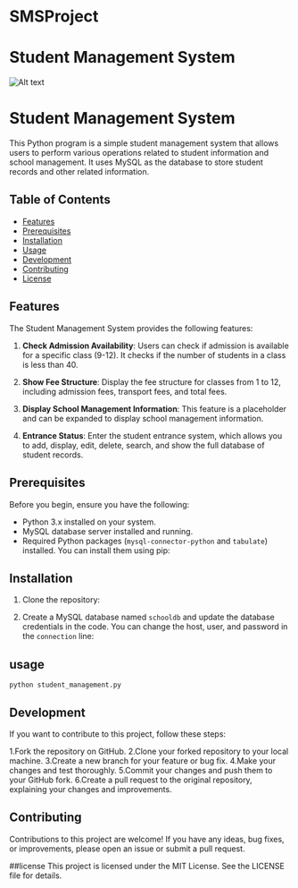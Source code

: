 # SMSProject
# Student Management System

![Alt text](https://img.lovepik.com/free-png/20210919/lovepik-school-png-image_400499294_wh1200.png)

# Student Management System

This Python program is a simple student management system that allows users to perform various operations related to student information and school management. It uses MySQL as the database to store student records and other related information.

## Table of Contents

- [Features](#features)
- [Prerequisites](#prerequisites)
- [Installation](#installation)
- [Usage](#usage)
- [Development](#development)
- [Contributing](#contributing)
- [License](#license)

## Features

The Student Management System provides the following features:

1. **Check Admission Availability**: Users can check if admission is available for a specific class (9-12). It checks if the number of students in a class is less than 40.

2. **Show Fee Structure**: Display the fee structure for classes from 1 to 12, including admission fees, transport fees, and total fees.

3. **Display School Management Information**: This feature is a placeholder and can be expanded to display school management information.

4. **Entrance Status**: Enter the student entrance system, which allows you to add, display, edit, delete, search, and show the full database of student records.

## Prerequisites

Before you begin, ensure you have the following:

- Python 3.x installed on your system.
- MySQL database server installed and running.
- Required Python packages (`mysql-connector-python` and `tabulate`) installed. You can install them using pip:


## Installation

1. Clone the repository:


2. Create a MySQL database named `schooldb` and update the database credentials in the code. You can change the host, user, and password in the `connection` line:

## usage
```run
python student_management.py
```

## Development
If you want to contribute to this project, follow these steps:

1.Fork the repository on GitHub.
2.Clone your forked repository to your local machine.
3.Create a new branch for your feature or bug fix.
4.Make your changes and test thoroughly.
5.Commit your changes and push them to your GitHub fork.
6.Create a pull request to the original repository, explaining your changes and improvements.

## Contributing
Contributions to this project are welcome! If you have any ideas, bug fixes, or improvements, please open an issue or submit a pull request.

##license
This project is licensed under the MIT License. See the LICENSE file for details.
